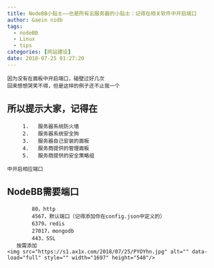 ```yaml
---
title: NodeBB小贴士——也是所有云服务器的小贴士：记得在相关软件中开启端口
author: Gaein nidb
tags: 
  - nodeBB
  - Linux
  - tips
categories: [网站建设]
date: 2018-07-25 01:27:20
---
```

    因为没有在面板中开启端口，碰壁过好几次
    回来想想哭笑不得，但是这样的例子还不止我一个
 ##   所以提示大家，记得在
         1.   服务器系统防火墙
         2.   服务器系统安全狗
         3.   服务器自己安装的面板
         4.   服务商提供的管理面板
         5.   服务商提供的安全策略组
        
    中开启相应端口

 ##   NodeBB需要端口

            80，http
            4567，默认端口（记得添加你在config.json中定义的）
            6379，redis
            27017，mongodb
            443，SSL
       按需添加
    <img src="https://s1.ax1x.com/2018/07/25/PYOYhn.jpg" alt="" data-load="full" style="" width="1697" height="548"/>
